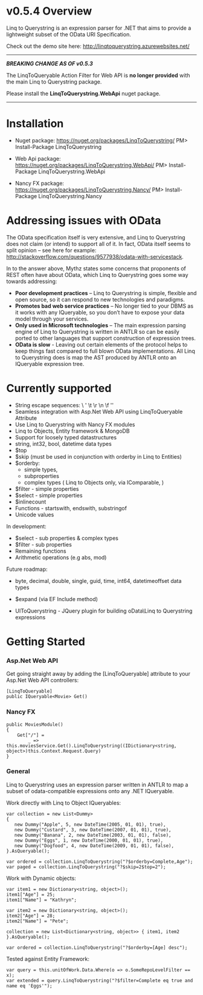 v0.5.4 Overview
===============

Linq to Querystring is an expression parser for .NET that aims to provide a lightweight subset of the OData URI Specification.

Check out the demo site here: http://linqtoquerystring.azurewebsites.net/

***
**_BREAKING CHANGE AS OF v0.5.3_**

The LinqToQueryable Action Filter for Web API is **no longer provided** with the main Linq to Querystring package. 

Please install the **LinqToQuerystring.WebApi** nuget package.
***

Installation
============

* Nuget package: https://nuget.org/packages/LinqToQuerystring/
PM> Install-Package LinqToQuerystring

* Web Api package: https://nuget.org/packages/LinqToQuerystring.WebApi/
PM> Install-Package LinqToQuerystring.WebApi

* Nancy FX package: https://nuget.org/packages/LinqToQuerystring.Nancy/
PM> Install-Package LinqToQuerystring.Nancy

Addressing issues with OData
============================

The OData specification itself is very extensive, and Linq to Querystring does not claim (or intend) to support all of it. In fact, OData itself seems to split opinion – see here for example: http://stackoverflow.com/questions/9577938/odata-with-servicestack.

In to the answer above, Mythz states some concerns that proponents of REST often have about OData, which Linq to Querystring goes some way towards addressing:

* **Poor development practices** – Linq to Querystring is simple, flexible and open source, so it can respond to new technologies and paradigms.
* **Promotes bad web service practices** – No longer tied to your DBMS as it works with any IQueryable, so you don’t have to expose your data model through your services.
* **Only used in Microsoft technologies** – The main expression parsing engine of Linq to Querystring is written in ANTLR so can be easily ported to other languages that support construction of expression trees.
* **OData is slow** - Leaving out certain elements of the protocol helps to keep things fast compared to full blown OData implementations. All Linq to Querystring does is map the AST produced by ANTLR onto an IQueryable expression tree.

Currently supported
===================

* String escape sequences: \\ \' \t \r \n \f ''
* Seamless integration with Asp.Net Web API using LinqToQueryable Attribute 
* Use Linq to Querystring with Nancy FX modules
* Linq to Objects, Entity framework & MongoDB
* Support for loosely typed datastructures
* string, int32, bool, datetime data types
* $top
* $skip (must be used in conjunction with orderby in Linq to Entities)
* $orderby:
    * simple types, 
    * subproperties
    * complex types ( Linq to Objects only, via IComparable, )
* $filter - simple properties
* $select - simple properties
* $inlinecount
* Functions - startswith, endswith, substringof
* Unicode values

In development:

* $select - sub properties & complex types
* $filter - sub properties
* Remaining functions
* Arithmetic operations (e.g abs, mod)

Future roadmap:

* byte, decimal, double, single, guid, time, int64, datetimeoffset data types
* $expand (via EF Include method)

* UIToQuerystring - JQuery plugin for building oData\Linq to Querystring expressions

Getting Started
===============

### Asp.Net Web API

Get going straight away by adding the [LinqToQueryable] attribute to your Asp.Net Web API controllers:

    [LinqToQueryable]
    public IQueryable<Movie> Get()
    
### Nancy FX

    public MoviesModule()
    {
        Get["/"] =
            _ => this.moviesService.Get().LinqToQuerystring((IDictionary<string, object>)this.Context.Request.Query)
    }
    
### General
    
Linq to Querystring uses an expression parser written in ANTLR to map a subset of odata-compatible expressions onto any .NET IQueryable.

Work directly with Linq to Object IQueryables:

    var collection = new List<Dummy>
    {
       new Dummy("Apple", 5, new DateTime(2005, 01, 01), true),
       new Dummy("Custard", 3, new DateTime(2007, 01, 01), true),
       new Dummy("Banana", 2, new DateTime(2003, 01, 01), false),
       new Dummy("Eggs", 1, new DateTime(2000, 01, 01), true),
       new Dummy("Dogfood", 4, new DateTime(2009, 01, 01), false),
    }.AsQueryable();

    var ordered = collection.LinqToQuerystring("?$orderby=Complete,Age");
    var paged = collection.LinqToQuerystring("?$skip=2$top=2");
    
Work with Dynamic objects:

    var item1 = new Dictionary<string, object>();
    item1["Age"] = 25;
    item1["Name"] = "Kathryn";

    var item2 = new Dictionary<string, object>();
    item2["Age"] = 28;
    item2["Name"] = "Pete";

    collection = new List<Dictionary<string, object>> { item1, item2 }.AsQueryable();
    
    var ordered = collection.LinqToQuerystring("?$orderby=[Age] desc");
    
Tested against Entity Framework:

    var query = this.unitOfWork.Data.Where(o => o.SomeRepoLevelFilter == x);
    var extended = query.LinqToQuerystring("?$filter=Complete eq true and name eq 'Eggs'");
